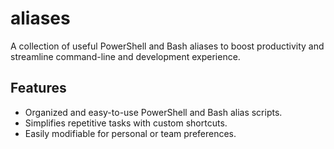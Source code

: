 # aliases

A collection of useful PowerShell and Bash aliases to boost productivity and streamline command-line and development experience.

## Features

- Organized and easy-to-use PowerShell and Bash alias scripts.
- Simplifies repetitive tasks with custom shortcuts.
- Easily modifiable for personal or team preferences.

